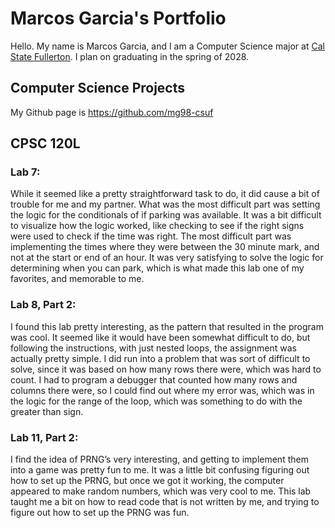 
# Marcos Garcia's Portfolio

Hello. My name is Marcos Garcia, and I am a Computer Science major at [Cal State Fullerton](https://www.fullerton.edu). I plan on graduating in the spring of 2028.

## Computer Science Projects

My Github page is https://github.com/mg98-csuf

## CPSC 120L

### Lab 7:
While it seemed like a pretty straightforward task to do, it did cause a bit of trouble for me and my partner. What was the most difficult part was setting the logic for the conditionals of if parking was available. It was a bit difficult to visualize how the logic worked, like checking to see if the right signs were used to check if the time was right. The most difficult part was implementing the times where they were between the 30 minute mark, and not at the start or end of an hour. It was very satisfying to solve the logic for determining when you can park, which is what made this lab one of my favorites, and memorable to me.

### Lab 8, Part 2:
I found this lab pretty interesting, as the pattern that resulted in the program was cool. It seemed like it would have been somewhat difficult to do, but following the instructions, with just nested loops, the assignment was actually pretty simple. I did run into a problem that was sort of difficult to solve, since it was based on how many rows there were, which was hard to count. I had to program a debugger that counted how many rows and columns there were, so I could find out where my error was, which was in the logic for the range of the loop, which was something to do with the greater than sign.

### Lab 11, Part 2:
I find the idea of PRNG’s very interesting, and getting to implement them into a game was pretty fun to me. It was a little bit confusing figuring out how to set up the PRNG, but once we got it working, the computer appeared to make random numbers, which was very cool to me. This lab taught me a bit on how to read code that is not written by me, and trying to figure out how to set up the PRNG was fun.
